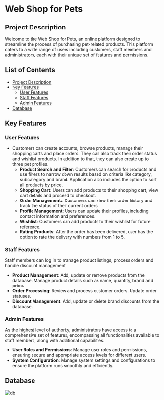 # Web Shop for Pets
## Project Description
Welcome to the Web Shop for Pets, an online platform designed to streamline the process of purchasing pet-related products. This platform caters to a wide range of users including customers, staff members and administrators, each with their unique set of features and permissions.

## List of Contents
- [Project Description](#project-description)
- [Key Features](#key-features)
  - [User Features](#user-features)
  - [Staff Features](#staff-features)
  - [Admin Features](#admin-features)
- [Database](#database)

## Key Features

### User Features
- Customers can create accounts, browse products, manage their shopping carts and place orders. They can also track their order status and wishlist products. In addition to that, they can also create up to three pet profiles.
  - **Product Search and Filter**: Customers can search for products and use filters to narrow down results based on criteria like category, subcategory and brand. Application also includes the option to sort all products by price.
  - **Shopping Cart**: Users can add products to their shopping cart, view cart details and proceed to checkout.
  - **Order Management:**: Customers can view their order history and track the status of their current orders.
  - **Profile Management**: Users can update their profiles, including contact information and preferences.
  - **Wishlist**: Customers can add products to their wishlist for future reference.
  - **Rating Products**: After the order has been delivered, user has the option to rate the delivery with numbers from 1 to 5.

### Staff Features
Staff members can log in to manage product listings, process orders and handle discount management.
- **Product Management**: Add, update or remove products from the database. Manage product details such as name, quantity, brand and price.
- **Order Processing**: Review and process customer orders. Update order statuses.
- **Discount Management**: Add, update or delete brand discounts from the database.

### Admin Features
As the highest level of authority, administrators have access to a comprehensive set of features, encompassing all functionalities available to staff members, along with additional capabilities.
- **User Roles and Permissions**: Manage user roles and permissions, ensuring secure and appropriate access levels for different users.
- **System Configuration**: Manage system settings and configurations to ensure the platform runs smoothly and efficiently.

## Database
![db](https://github.com/user-attachments/assets/474df230-fb76-49a8-ba63-b37ec5763b8c)

